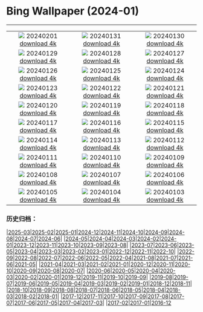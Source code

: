 # Bing Wallpaper (2024-01)
**************
| | | |
|:-:|:-:|:-:|
| ![](https://www.bing.com/th?id=OHR.HalbinselJasmund_ZH-CN2110869056_1920x1080.jpg) 20240201 [download 4k](https://www.bing.com/th?id=OHR.HalbinselJasmund_ZH-CN2110869056_UHD.jpg) | ![](https://www.bing.com/th?id=OHR.ZebraMother_ZH-CN1947314869_1920x1080.jpg) 20240131 [download 4k](https://www.bing.com/th?id=OHR.ZebraMother_ZH-CN1947314869_UHD.jpg) | ![](https://www.bing.com/th?id=OHR.AlbaceteSpain_ZH-CN1597281896_1920x1080.jpg) 20240130 [download 4k](https://www.bing.com/th?id=OHR.AlbaceteSpain_ZH-CN1597281896_UHD.jpg) |
| ![](https://www.bing.com/th?id=OHR.GollingerFalls_ZH-CN1137680822_1920x1080.jpg) 20240129 [download 4k](https://www.bing.com/th?id=OHR.GollingerFalls_ZH-CN1137680822_UHD.jpg) | ![](https://www.bing.com/th?id=OHR.ChannelOutback_ZH-CN0579687777_1920x1080.jpg) 20240128 [download 4k](https://www.bing.com/th?id=OHR.ChannelOutback_ZH-CN0579687777_UHD.jpg) | ![](https://www.bing.com/th?id=OHR.ToucanetEmpoleirado_ZH-CN8520861326_1920x1080.jpg) 20240127 [download 4k](https://www.bing.com/th?id=OHR.ToucanetEmpoleirado_ZH-CN8520861326_UHD.jpg) |
| ![](https://www.bing.com/th?id=OHR.HawkOwl_ZH-CN3401920167_1920x1080.jpg) 20240126 [download 4k](https://www.bing.com/th?id=OHR.HawkOwl_ZH-CN3401920167_UHD.jpg) | ![](https://www.bing.com/th?id=OHR.DwynwensDay_ZH-CN1768649253_1920x1080.jpg) 20240125 [download 4k](https://www.bing.com/th?id=OHR.DwynwensDay_ZH-CN1768649253_UHD.jpg) | ![](https://www.bing.com/th?id=OHR.IcelandBeach_ZH-CN1632329693_1920x1080.jpg) 20240124 [download 4k](https://www.bing.com/th?id=OHR.IcelandBeach_ZH-CN1632329693_UHD.jpg) |
| ![](https://www.bing.com/th?id=OHR.MaldivesAtolls_ZH-CN1365670653_1920x1080.jpg) 20240123 [download 4k](https://www.bing.com/th?id=OHR.MaldivesAtolls_ZH-CN1365670653_UHD.jpg) | ![](https://www.bing.com/th?id=OHR.SantaCruzSunrise_ZH-CN3074203377_1920x1080.jpg) 20240122 [download 4k](https://www.bing.com/th?id=OHR.SantaCruzSunrise_ZH-CN3074203377_UHD.jpg) | ![](https://www.bing.com/th?id=OHR.SquirrelNetherlands_ZH-CN0757138587_1920x1080.jpg) 20240121 [download 4k](https://www.bing.com/th?id=OHR.SquirrelNetherlands_ZH-CN0757138587_UHD.jpg) |
| ![](https://www.bing.com/th?id=OHR.MacaroniPenguins_ZH-CN0600867997_1920x1080.jpg) 20240120 [download 4k](https://www.bing.com/th?id=OHR.MacaroniPenguins_ZH-CN0600867997_UHD.jpg) | ![](https://www.bing.com/th?id=OHR.PlitviceWinter_ZH-CN0407572344_1920x1080.jpg) 20240119 [download 4k](https://www.bing.com/th?id=OHR.PlitviceWinter_ZH-CN0407572344_UHD.jpg) | ![](https://www.bing.com/th?id=OHR.ParisBridge_ZH-CN0173421630_1920x1080.jpg) 20240118 [download 4k](https://www.bing.com/th?id=OHR.ParisBridge_ZH-CN0173421630_UHD.jpg) |
| ![](https://www.bing.com/th?id=OHR.SleepyWolf_ZH-CN9870873990_1920x1080.jpg) 20240117 [download 4k](https://www.bing.com/th?id=OHR.SleepyWolf_ZH-CN9870873990_UHD.jpg) | ![](https://www.bing.com/th?id=OHR.LakeLouise_ZH-CN9592539152_1920x1080.jpg) 20240116 [download 4k](https://www.bing.com/th?id=OHR.LakeLouise_ZH-CN9592539152_UHD.jpg) | ![](https://www.bing.com/th?id=OHR.IceChapel_ZH-CN9189733666_1920x1080.jpg) 20240115 [download 4k](https://www.bing.com/th?id=OHR.IceChapel_ZH-CN9189733666_UHD.jpg) |
| ![](https://www.bing.com/th?id=OHR.HokkaidoSwans_ZH-CN8733312972_1920x1080.jpg) 20240114 [download 4k](https://www.bing.com/th?id=OHR.HokkaidoSwans_ZH-CN8733312972_UHD.jpg) | ![](https://www.bing.com/th?id=OHR.HanaHighway_ZH-CN8601588011_1920x1080.jpg) 20240113 [download 4k](https://www.bing.com/th?id=OHR.HanaHighway_ZH-CN8601588011_UHD.jpg) | ![](https://www.bing.com/th?id=OHR.BukhansanSeoul_ZH-CN8002920750_1920x1080.jpg) 20240112 [download 4k](https://www.bing.com/th?id=OHR.BukhansanSeoul_ZH-CN8002920750_UHD.jpg) |
| ![](https://www.bing.com/th?id=OHR.LynxSnow_ZH-CN8908082275_1920x1080.jpg) 20240111 [download 4k](https://www.bing.com/th?id=OHR.LynxSnow_ZH-CN8908082275_UHD.jpg) | ![](https://www.bing.com/th?id=OHR.MilopotamosStairs_ZH-CN8013521384_1920x1080.jpg) 20240110 [download 4k](https://www.bing.com/th?id=OHR.MilopotamosStairs_ZH-CN8013521384_UHD.jpg) | ![](https://www.bing.com/th?id=OHR.BalloonDay_ZH-CN7571792218_1920x1080.jpg) 20240109 [download 4k](https://www.bing.com/th?id=OHR.BalloonDay_ZH-CN7571792218_UHD.jpg) |
| ![](https://www.bing.com/th?id=OHR.BerninaPass_ZH-CN5776010452_1920x1080.jpg) 20240108 [download 4k](https://www.bing.com/th?id=OHR.BerninaPass_ZH-CN5776010452_UHD.jpg) | ![](https://www.bing.com/th?id=OHR.DevilsMarbles_ZH-CN4897809914_1920x1080.jpg) 20240107 [download 4k](https://www.bing.com/th?id=OHR.DevilsMarbles_ZH-CN4897809914_UHD.jpg) | ![](https://www.bing.com/th?id=OHR.CrabappleChaffinch_ZH-CN4458529756_1920x1080.jpg) 20240106 [download 4k](https://www.bing.com/th?id=OHR.CrabappleChaffinch_ZH-CN4458529756_UHD.jpg) |
| ![](https://www.bing.com/th?id=OHR.AlpsReflecting_ZH-CN4036320440_1920x1080.jpg) 20240105 [download 4k](https://www.bing.com/th?id=OHR.AlpsReflecting_ZH-CN4036320440_UHD.jpg) | ![](https://www.bing.com/th?id=OHR.GoldenGateLight_ZH-CN3874822904_1920x1080.jpg) 20240104 [download 4k](https://www.bing.com/th?id=OHR.GoldenGateLight_ZH-CN3874822904_UHD.jpg) | ![](https://www.bing.com/th?id=OHR.MinnewankaLake_ZH-CN3020982568_1920x1080.jpg) 20240103 [download 4k](https://www.bing.com/th?id=OHR.MinnewankaLake_ZH-CN3020982568_UHD.jpg) |

### 历史归档：

|[2025-03](/../2025-03/2025-03.md)|[2025-02](/../2025-02/2025-02.md)|[2025-01](/../2025-01/2025-01.md)|[2024-12](/../2024-12/2024-12.md)|[2024-11](/../2024-11/2024-11.md)|[2024-10](/../2024-10/2024-10.md)|[2024-09](/../2024-09/2024-09.md)|[2024-08](/../2024-08/2024-08.md)|[2024-07](/../2024-07/2024-07.md)|[2024-06](/../2024-06/2024-06.md)|
|[2024-05](/../2024-05/2024-05.md)|[2024-04](/../2024-04/2024-04.md)|[2024-03](/../2024-03/2024-03.md)|[2024-02](/../2024-02/2024-02.md)|[2024-01](/2024-01.md)|[2023-12](/../2023-12/2023-12.md)|[2023-11](/../2023-11/2023-11.md)|[2023-10](/../2023-10/2023-10.md)|[2023-09](/../2023-09/2023-09.md)|[2023-08](/../2023-08/2023-08.md)|
|[2023-07](/../2023-07/2023-07.md)|[2023-06](/../2023-06/2023-06.md)|[2023-05](/../2023-05/2023-05.md)|[2023-04](/../2023-04/2023-04.md)|[2023-03](/../2023-03/2023-03.md)|[2023-02](/../2023-02/2023-02.md)|[2023-01](/../2023-01/2023-01.md)|[2022-12](/../2022-12/2022-12.md)|[2022-11](/../2022-11/2022-11.md)|[2022-10](/../2022-10/2022-10.md)|
|[2022-09](/../2022-09/2022-09.md)|[2022-08](/../2022-08/2022-08.md)|[2022-07](/../2022-07/2022-07.md)|[2022-06](/../2022-06/2022-06.md)|[2022-05](/../2022-05/2022-05.md)|[2022-04](/../2022-04/2022-04.md)|[2021-08](/../2021-08/2021-08.md)|[2021-07](/../2021-07/2021-07.md)|[2021-06](/../2021-06/2021-06.md)|[2021-05](/../2021-05/2021-05.md)|
|[2021-04](/../2021-04/2021-04.md)|[2021-03](/../2021-03/2021-03.md)|[2021-02](/../2021-02/2021-02.md)|[2021-01](/../2021-01/2021-01.md)|[2020-12](/../2020-12/2020-12.md)|[2020-11](/../2020-11/2020-11.md)|[2020-10](/../2020-10/2020-10.md)|[2020-09](/../2020-09/2020-09.md)|[2020-08](/../2020-08/2020-08.md)|[2020-07](/../2020-07/2020-07.md)|
|[2020-06](/../2020-06/2020-06.md)|[2020-05](/../2020-05/2020-05.md)|[2020-04](/../2020-04/2020-04.md)|[2020-03](/../2020-03/2020-03.md)|[2020-02](/../2020-02/2020-02.md)|[2020-01](/../2020-01/2020-01.md)|[2019-12](/../2019-12/2019-12.md)|[2019-11](/../2019-11/2019-11.md)|[2019-10](/../2019-10/2019-10.md)|[2019-09](/../2019-09/2019-09.md)|
|[2019-08](/../2019-08/2019-08.md)|[2019-07](/../2019-07/2019-07.md)|[2019-06](/../2019-06/2019-06.md)|[2019-05](/../2019-05/2019-05.md)|[2019-04](/../2019-04/2019-04.md)|[2019-03](/../2019-03/2019-03.md)|[2019-02](/../2019-02/2019-02.md)|[2019-01](/../2019-01/2019-01.md)|[2018-12](/../2018-12/2018-12.md)|[2018-11](/../2018-11/2018-11.md)|
|[2018-10](/../2018-10/2018-10.md)|[2018-09](/../2018-09/2018-09.md)|[2018-08](/../2018-08/2018-08.md)|[2018-07](/../2018-07/2018-07.md)|[2018-06](/../2018-06/2018-06.md)|[2018-05](/../2018-05/2018-05.md)|[2018-04](/../2018-04/2018-04.md)|[2018-03](/../2018-03/2018-03.md)|[2018-02](/../2018-02/2018-02.md)|[2018-01](/../2018-01/2018-01.md)|
|[2017-12](/../2017-12/2017-12.md)|[2017-11](/../2017-11/2017-11.md)|[2017-10](/../2017-10/2017-10.md)|[2017-09](/../2017-09/2017-09.md)|[2017-08](/../2017-08/2017-08.md)|[2017-07](/../2017-07/2017-07.md)|[2017-06](/../2017-06/2017-06.md)|[2017-05](/../2017-05/2017-05.md)|[2017-04](/../2017-04/2017-04.md)|[2017-03](/../2017-03/2017-03.md)|
|[2017-02](/../2017-02/2017-02.md)|[2017-01](/../2017-01/2017-01.md)|[2016-12](/../2016-12/2016-12.md)